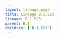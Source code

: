 ```yaml
---
layout: lineage_page
title: Lineage B.1.523
lineage: B.1.523
parent: B.1
children: ['B.1.523']
---
```

